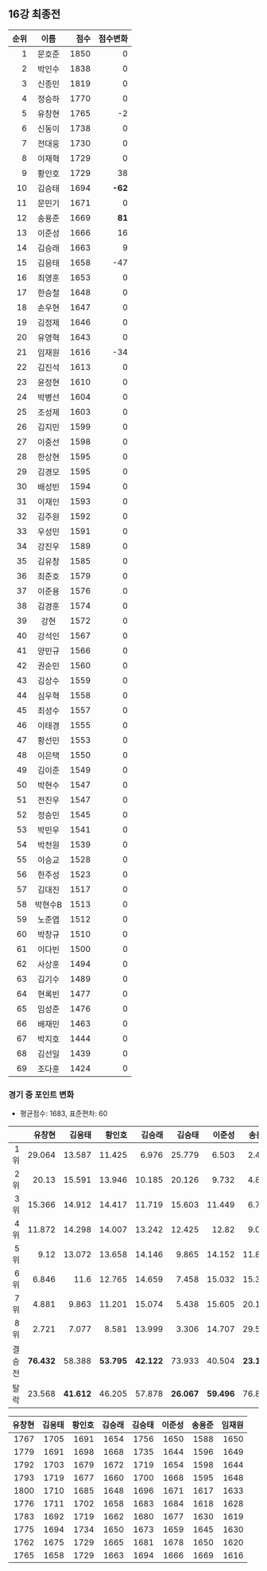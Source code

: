 ## 16강 최종전


| 순위 | 이름 | 점수 | 점수변화 |
|---:|:---:|---:|---:|
|  1 |   문호준 | 1850 |    0 |
|  2 |   박인수 | 1838 |    0 |
|  3 |   신종민 | 1819 |    0 |
|  4 |   정승하 | 1770 |    0 |
|  5 |   유창현 | 1765 |   -2 |
|  6 |   신동이 | 1738 |    0 |
|  7 |   전대웅 | 1730 |    0 |
|  8 |   이재혁 | 1729 |    0 |
|  9 |   황인호 | 1729 |   38 |
| 10 |   김승태 | 1694 |  __-62__ |
| 11 |   문민기 | 1671 |    0 |
| 12 |   송용준 | 1669 |   __81__ |
| 13 |   이준성 | 1666 |   16 |
| 14 |   김승래 | 1663 |    9 |
| 15 |   김응태 | 1658 |  -47 |
| 16 |   최영훈 | 1653 |    0 |
| 17 |   한승철 | 1648 |    0 |
| 18 |   손우현 | 1647 |    0 |
| 19 |   김정제 | 1646 |    0 |
| 20 |   유영혁 | 1643 |    0 |
| 21 |   임재원 | 1616 |  -34 |
| 22 |   김진석 | 1613 |    0 |
| 23 |   윤정현 | 1610 |    0 |
| 24 |   박병선 | 1604 |    0 |
| 25 |   조성제 | 1603 |    0 |
| 26 |   김지민 | 1599 |    0 |
| 27 |   이중선 | 1598 |    0 |
| 28 |   한상현 | 1595 |    0 |
| 29 |   김경모 | 1595 |    0 |
| 30 |   배성빈 | 1594 |    0 |
| 31 |   이재인 | 1593 |    0 |
| 32 |   김주원 | 1592 |    0 |
| 33 |   우성민 | 1591 |    0 |
| 34 |   강진우 | 1589 |    0 |
| 35 |   김유창 | 1585 |    0 |
| 36 |   최준호 | 1579 |    0 |
| 37 |   이준용 | 1576 |    0 |
| 38 |   김경훈 | 1574 |    0 |
| 39 |     강현 | 1572 |    0 |
| 40 |   강석인 | 1567 |    0 |
| 41 |   양민규 | 1566 |    0 |
| 42 |   권순민 | 1560 |    0 |
| 43 |   김상수 | 1559 |    0 |
| 44 |   심우혁 | 1558 |    0 |
| 45 |   최성수 | 1557 |    0 |
| 46 |   이태경 | 1555 |    0 |
| 47 |   황선민 | 1553 |    0 |
| 48 |   이은택 | 1550 |    0 |
| 49 |   김이준 | 1549 |    0 |
| 50 |   박현수 | 1547 |    0 |
| 51 |   전진우 | 1547 |    0 |
| 52 |   정승민 | 1545 |    0 |
| 53 |   박민우 | 1541 |    0 |
| 54 |   박천원 | 1539 |    0 |
| 55 |   이승교 | 1528 |    0 |
| 56 |   한주성 | 1523 |    0 |
| 57 |   김대진 | 1517 |    0 |
| 58 |  박현수B | 1513 |    0 |
| 59 |   노준엽 | 1512 |    0 |
| 60 |   박창규 | 1510 |    0 |
| 61 |   이다빈 | 1500 |    0 |
| 62 |   사상훈 | 1494 |    0 |
| 63 |   김기수 | 1489 |    0 |
| 64 |   현록빈 | 1477 |    0 |
| 65 |   임성준 | 1476 |    0 |
| 66 |   배재민 | 1463 |    0 |
| 67 |   박지호 | 1444 |    0 |
| 68 |   김선일 | 1439 |    0 |
| 69 |   조다훈 | 1424 |    0 |

### 경기 중 포인트 변화

* 평균점수: 1683, 표준편차: 60

|  | 유창현 | 김응태 | 황인호 | 김승래 | 김승태 | 이준성 | 송용준 | 임재원 |
|---:|---:|---:|---:|---:|---:|---:|---:|---:|
| 1위 | 29.064 | 13.587 | 11.425 | 6.976 | 25.779 | 6.503 | 2.468 | 6.576 |
| 2위 | 20.13 | 15.591 | 13.946 | 10.185 | 20.126 | 9.732 | 4.857 | 9.557 |
| 3위 | 15.366 | 14.912 | 14.417 | 11.719 | 15.603 | 11.449 | 6.748 | 11.612 |
| 4위 | 11.872 | 14.298 | 14.007 | 13.242 | 12.425 | 12.82 | 9.044 | 12.933 |
| 5위 | 9.12 | 13.072 | 13.658 | 14.146 | 9.865 | 14.152 | 11.803 | 14.112 |
| 6위 | 6.846 | 11.6 | 12.765 | 14.659 | 7.458 | 15.032 | 15.377 | 14.989 |
| 7위 | 4.881 | 9.863 | 11.201 | 15.074 | 5.438 | 15.605 | 20.106 | 15.5 |  
| 8위 | 2.721 | 7.077 | 8.581 | 13.999 | 3.306 | 14.707 | 29.597 | 14.721 |
| 결승전 | __76.432__ | 58.388 | __53.795__ | __42.122__ | 73.933 | 40.504 | __23.117__ | 40.678 |
| 탈락 | 23.568 | __41.612__ | 46.205 | 57.878 | __26.067__ | __59.496__ | 76.883 | __59.322__ |

|    유창현 |    김응태 |    황인호 |    김승래 |    김승태 |    이준성 |    송용준 |    임재원 |
| ------:| ------:| ------:| ------:| ------:| ------:| ------:| ------:|
| 1767 | 1705 | 1691 | 1654 | 1756 | 1650 | 1588 | 1650 |
| 1779 | 1691 | 1698 | 1668 | 1735 | 1644 | 1596 | 1649 |
| 1792 | 1703 | 1679 | 1672 | 1719 | 1654 | 1598 | 1644 |
| 1793 | 1719 | 1677 | 1660 | 1700 | 1668 | 1595 | 1648 |
| 1800 | 1710 | 1685 | 1648 | 1696 | 1671 | 1617 | 1633 |
| 1776 | 1711 | 1702 | 1658 | 1683 | 1684 | 1618 | 1628 |
| 1783 | 1692 | 1719 | 1662 | 1680 | 1677 | 1630 | 1619 |
| 1775 | 1694 | 1734 | 1650 | 1673 | 1659 | 1645 | 1630 |
| 1762 | 1675 | 1729 | 1665 | 1681 | 1678 | 1650 | 1620 |
| 1765 | 1658 | 1729 | 1663 | 1694 | 1666 | 1669 | 1616 |
